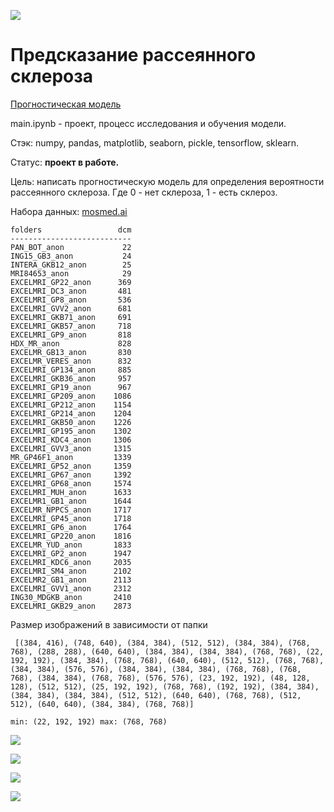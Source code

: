 ![](https://github.com/salfa-ru/doct24_neural-network/blob/main/multiple_sclerosis/Dmitry/img/c6e5c47311949440d1fee4d8c6df71bf.jpg)

# Предсказание рассеянного склероза

<a href='https://github.com/salfa-ru/doct24_neural-network/blob/main/multiple_sclerosis/Dmitry/main.ipynb'> Прогностическая модель </a> </br>

main.ipynb - проект, процесс исследования и обучения модели.</br>

Стэк: numpy, pandas, matplotlib, seaborn, pickle, tensorflow, sklearn.

Статус: **проект в работе.**

Цель: написать прогностическую модель для определения вероятности рассеянного склероза. Где 0 - нет склероза, 1 - есть склероз.

Набора данных: <a href='https://mosmed.ai/en/datasets/aie21selftestmri/'> mosmed.ai </a> </br>

```
folders                 dcm
---------------------------
PAN_BOT_anon             22
ING15_GB3_anon           24
INTERA_GKB12_anon        25
MRI84653_anon            29
EXCELMRI_GP22_anon      369
EXCELMRI_DC3_anon       481
EXCELMRI_GP8_anon       536
EXCELMRI_GVV2_anon      681
EXCELMRI_GKB71_anon     691
EXCELMRI_GKB57_anon     718
EXCELMRI_GP9_anon       818
HDX_MR_anon             828
EXCELMR_GB13_anon       830
EXCELMR_VERES_anon      832
EXCELMRI_GP134_anon     885
EXCELMRI_GKB36_anon     957
EXCELMRI_GP19_anon      967
EXCELMRI_GP209_anon    1086
EXCELMRI_GP212_anon    1154
EXCELMRI_GP214_anon    1204
EXCELMRI_GKB50_anon    1226
EXCELMRI_GP195_anon    1302
EXCELMRI_KDC4_anon     1306
EXCELMRI_GVV3_anon     1315
MR_GP46F1_anon         1339
EXCELMRI_GP52_anon     1359
EXCELMRI_GP67_anon     1392
EXCELMRI_GP68_anon     1574
EXCELMRI_MUH_anon      1633
EXCELMR1_GB1_anon      1644
EXCELMR_NPPCS_anon     1717
EXCELMRI_GP45_anon     1718
EXCELMRI_GP6_anon      1764
EXCELMRI_GP220_anon    1816
EXCELMR_YUD_anon       1833
EXCELMRI_GP2_anon      1947
EXCELMRI_KDC6_anon     2035
EXCELMRI_SM4_anon      2102
EXCELMR2_GB1_anon      2113
EXCELMRI_GVV1_anon     2312
ING30_MDGKB_anon       2410
EXCELMRI_GKB29_anon    2873
```
Размер изображений в зависимости от папки
```
 [(384, 416), (748, 640), (384, 384), (512, 512), (384, 384), (768, 768), (288, 288), (640, 640), (384, 384), (384, 384), (768, 768), (22, 192, 192), (384, 384), (768, 768), (640, 640), (512, 512), (768, 768), (384, 384), (576, 576), (384, 384), (384, 384), (768, 768), (768, 768), (384, 384), (768, 768), (576, 576), (23, 192, 192), (48, 128, 128), (512, 512), (25, 192, 192), (768, 768), (192, 192), (384, 384), (384, 384), (384, 384), (512, 512), (640, 640), (768, 768), (512, 512), (640, 640), (384, 384), (768, 768)]

min: (22, 192, 192) max: (768, 768)
```
![](https://github.com/salfa-ru/doct24_neural-network/blob/main/multiple_sclerosis/Dmitry/img/2023-06-10_06-36-03.png)

![](https://github.com/salfa-ru/doct24_neural-network/blob/main/multiple_sclerosis/Dmitry/img/acc.png)

![](https://github.com/salfa-ru/doct24_neural-network/blob/main/multiple_sclerosis/Dmitry/img/loss.png)

![](https://github.com/salfa-ru/doct24_neural-network/blob/main/multiple_sclerosis/Dmitry/img/cm.png)
